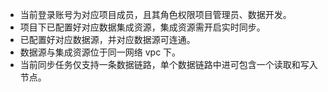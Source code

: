 - 当前登录账号为对应项目成员，且其角色权限项目管理员、数据开发。
- 项目下已配置好对应数据集成资源，集成资源需开启实时同步。
- 已配置好对应数据源，并对应数据源可连通。
- 数据源与集成资源位于同一网络 vpc 下。
- 当前同步任务仅支持一条数据链路，单个数据链路中进可包含一个读取和写入节点。
